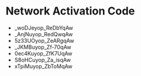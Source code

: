 # Network Activation Code
* _woDJeyop_ReDbYqAw
* _AnjNuyop_RedQwqAw
* 5z33UOyop_ZeARgqAw
* _JKMBuyop_Zf-70qAw
* 0ec4Kuyop_ZfK7UqAw
* S8oHCuyop_Za_isqAw
* xTpiMuyop_ZbToMqAw